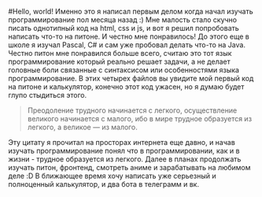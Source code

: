 #Hello, world!
Именно это я написал первым делом когда начал изучать программирование пол месяца назад :)
Мне малость стало скучно писать однотипный код на html, css и js, и вот я решил попробовать написать что-то на питоне. И честно мне понравилось! До этого еще в школе я изучал Pascal, C# и сам уже пробовал делать что-то на Java. Честно питон мне понравился больше всего, считаю это тот язык программирование который реально решает задачи, а не делает головные боли связанные с синтаксисом или особенностями языка программирование.
В этих четырех файлов вы увидите мой первый код на питоне и калькулятор, конечно этот код ужасен, но я думаю будет глупо стыдиться этого.
> Преодоление трудного начинается с легкого, осуществление великого начинается с малого, ибо в мире трудное образуется из легкого, а великое — из малого.

Эту цитату я прочитал на просторах интернета еще давно, и начав изучать программирование понял что в программировании, как и в жизни - трудное образуется из легкого.
Далее в планах продолжать изучать питон, фронтенд, смотреть аниме и зарабатывать на любимом деле :D
В ближающее время хочу написать уже серьезный и полноценный калькулятор, и два бота в телеграмм и вк.



